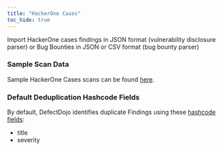 ```yaml
---
title: "HackerOne Cases"
toc_hide: true
---
```

Import HackerOne cases findings in JSON format (vulnerability disclosure parser) or Bug Bounties in JSON or CSV format (bug bounty parser)

### Sample Scan Data
Sample HackerOne Cases scans can be found [here](https://github.com/DefectDojo/django-DefectDojo/tree/master/unittests/scans/h1).

### Default Deduplication Hashcode Fields
By default, DefectDojo identifies duplicate Findings using these [hashcode fields](https://docs.defectdojo.com/en/working_with_findings/finding_deduplication/about_deduplication/):

- title
- severity
